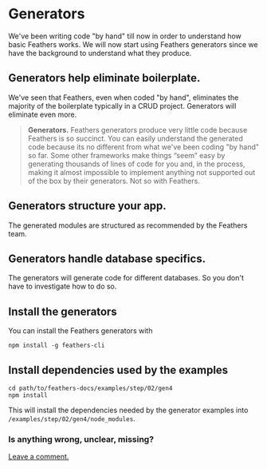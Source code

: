 # Generators

We've been writing code "by hand" till now in order to understand how basic Feathers works.
We will now start using Feathers generators since we have the background to understand what they produce.


## Generators help eliminate boilerplate.

We've seen that Feathers, even when coded "by hand",
eliminates the majority of the boilerplate typically in a CRUD project.
Generators will eliminate even more.

> **Generators.**
Feathers generators produce very little code because Feathers is so succinct.
You can easily understand the generated code because its no different from what we've been
coding "by hand" so far.
Some other frameworks make things “seem” easy by generating thousands of lines of code for you
and, in the process, making it almost impossible to implement anything not supported out of the box
by their generators.
Not so with Feathers.

## Generators structure your app.
The generated modules are structured as recommended by the Feathers team.

## Generators handle database specifics.
The generators will generate code for different databases.
So you don't have to investigate how to do so.

## Install the generators

You can install the Feathers generators with

`npm install -g feathers-cli`

## Install dependencies used by the examples

```text
cd path/to/feathers-docs/examples/step/02/gen4
npm install
```

This will install the dependencies needed by the generator examples into
`/examples/step/02/gen4/node_modules`.

### Is anything wrong, unclear, missing?
[Leave a comment.](https://github.com/feathersjs/feathers-guide/issues/new?title=Comment:Step-Generators-Readme&body=Comment:Step-Generators-Readme)

